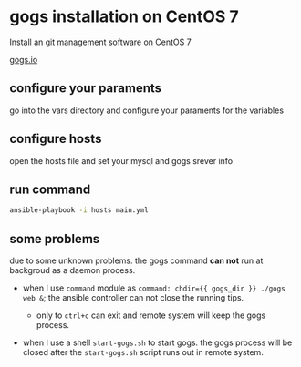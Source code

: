 # gogs installation on CentOS 7

Install an git management software on CentOS 7

[ gogs.io](https://gogs.io)

## configure your paraments

go into the vars directory and configure your paraments for the variables 

## configure hosts

open the hosts file and set your mysql and gogs srever info

## run command

```bash
ansible-playbook -i hosts main.yml
```

## some problems

due to some unknown problems. the gogs command **can not** run at backgroud as a daemon process.

+ when I use `command` module as `command: chdir={{ gogs_dir }} ./gogs web &`; the ansible controller can not close the running tips.
  + only to `ctrl+c` can exit and remote system will keep the gogs process.

+ when I use a shell `start-gogs.sh` to start gogs. the gogs process will be closed after the `start-gogs.sh` script runs out in remote system.
